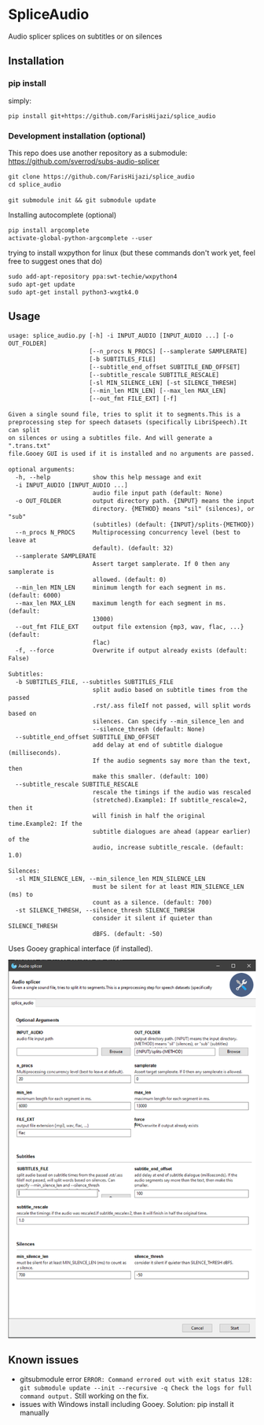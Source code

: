 # SpliceAudio

Audio splicer splices on subtitles or on silences

## Installation

### pip install

simply:

```shell script
pip install git+https://github.com/FarisHijazi/splice_audio
```

### Development installation (optional)

This repo does use another repository as a submodule: https://github.com/sverrod/subs-audio-splicer

```shell script
git clone https://github.com/FarisHijazi/splice_audio
cd splice_audio

git submodule init && git submodule update
```

Installing autocomplete (optional)

```shell script
pip install argcomplete
activate-global-python-argcomplete --user
```

trying to install wxpython for linux (but these commands don't work yet, feel free to suggest ones that do)

```shell script
sudo add-apt-repository ppa:swt-techie/wxpython4
sudo apt-get update
sudo apt-get install python3-wxgtk4.0
```

## Usage

```
usage: splice_audio.py [-h] -i INPUT_AUDIO [INPUT_AUDIO ...] [-o OUT_FOLDER]
                       [--n_procs N_PROCS] [--samplerate SAMPLERATE]
                       [-b SUBTITLES_FILE]
                       [--subtitle_end_offset SUBTITLE_END_OFFSET]
                       [--subtitle_rescale SUBTITLE_RESCALE]
                       [-sl MIN_SILENCE_LEN] [-st SILENCE_THRESH]
                       [--min_len MIN_LEN] [--max_len MAX_LEN]
                       [--out_fmt FILE_EXT] [-f]

Given a single sound file, tries to split it to segments.This is a
preprocessing step for speech datasets (specifically LibriSpeech).It can split
on silences or using a subtitles file. And will generate a ".trans.txt"
file.Gooey GUI is used if it is installed and no arguments are passed.

optional arguments:
  -h, --help            show this help message and exit
  -i INPUT_AUDIO [INPUT_AUDIO ...]
                        audio file input path (default: None)
  -o OUT_FOLDER         output directory path. {INPUT} means the input
                        directory. {METHOD} means "sil" (silences), or "sub"
                        (subtitles) (default: {INPUT}/splits-{METHOD})
  --n_procs N_PROCS     Multiprocessing concurrency level (best to leave at
                        default). (default: 32)
  --samplerate SAMPLERATE
                        Assert target samplerate. If 0 then any samplerate is
                        allowed. (default: 0)
  --min_len MIN_LEN     minimum length for each segment in ms. (default: 6000)
  --max_len MAX_LEN     maximum length for each segment in ms. (default:
                        13000)
  --out_fmt FILE_EXT    output file extension {mp3, wav, flac, ...} (default:
                        flac)
  -f, --force           Overwrite if output already exists (default: False)

Subtitles:
  -b SUBTITLES_FILE, --subtitles SUBTITLES_FILE
                        split audio based on subtitle times from the passed
                        .rst/.ass fileIf not passed, will split words based on
                        silences. Can specify --min_silence_len and
                        --silence_thresh (default: None)
  --subtitle_end_offset SUBTITLE_END_OFFSET
                        add delay at end of subtitle dialogue (milliseconds).
                        If the audio segments say more than the text, then
                        make this smaller. (default: 100)
  --subtitle_rescale SUBTITLE_RESCALE
                        rescale the timings if the audio was rescaled
                        (stretched).Example1: If subtitle_rescale=2, then it
                        will finish in half the original time.Example2: If the
                        subtitle dialogues are ahead (appear earlier) of the
                        audio, increase subtitle_rescale. (default: 1.0)

Silences:
  -sl MIN_SILENCE_LEN, --min_silence_len MIN_SILENCE_LEN
                        must be silent for at least MIN_SILENCE_LEN (ms) to
                        count as a silence. (default: 700)
  -st SILENCE_THRESH, --silence_thresh SILENCE_THRESH
                        consider it silent if quieter than SILENCE_THRESH
                        dBFS. (default: -50)

```

Uses Gooey graphical interface (if installed).

![](audio_splicer_gui.png)

## Known issues

- gitsubmodule error `ERROR: Command errored out with exit status 128: git submodule update --init --recursive -q Check the logs for full command output.` Still working on the fix.
- issues with Windows install including Gooey. Solution: pip install it manually

